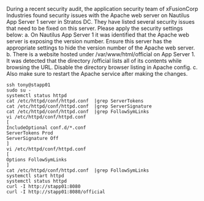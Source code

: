 During a recent security audit, the application security team of xFusionCorp Industries found security issues with the Apache web server on Nautilus App Server 1 server in Stratos DC. They have listed several security issues that need to be fixed on this server. Please apply the security settings below:
a. On Nautilus App Server 1 it was identified that the Apache web server is exposing the version number. Ensure this server has the appropriate settings to hide the version number of the Apache web server.
b. There is a website hosted under /var/www/html/official on App Server 1. It was detected that the directory /official lists all of its contents while browsing the URL. Disable the directory browser listing in Apache config.
c. Also make sure to restart the Apache service after making the changes.

```
ssh tony@stapp01
sudo su -
systemctl status httpd
cat /etc/httpd/conf/httpd.conf  |grep ServerTokens
cat /etc/httpd/conf/httpd.conf  |grep ServerSignature
cat /etc/httpd/conf/httpd.conf  |grep FollowSymLinks
vi /etc/httpd/conf/httpd.conf
[
IncludeOptional conf.d/*.conf
ServerTokens Prod
ServerSignature Off
]
vi /etc/httpd/conf/httpd.conf
[
Options FollowSymLinks
]
cat /etc/httpd/conf/httpd.conf  |grep FollowSymLinks
systemctl start httpd
systemctl status httpd
curl -I http://stapp01:8080
curl -I http://stapp01:8080/official
```